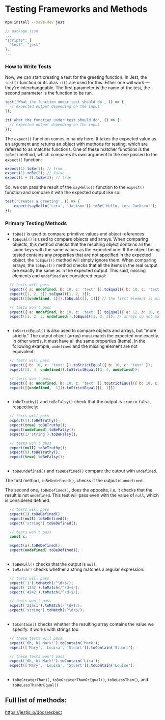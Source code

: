 # Testing Frameworks and Methods

```bash
npm install --save-dev jest
```

```jsx
// package.json
...
"scripts": {
  "test": "jest"
},
...
```

### How to Write Tests

Now, we can start creating a test for the greeting function. In Jest, the `test()` function or its alias `it()` are used for this. Either one will work — they're interchangeable. The first parameter is the name of the test, the second parameter is the function to be run.

```jsx
test('What the function under test should do', () => {
  // expected output depending on the input
});

it('What the function under test should do', () => {
  // expected output depending on the input
});
```

The `expect()` function comes in handy here. It takes the expected value as an argument and returns an object with methods for testing, which are referred to as matcher functions. One of these matcher functions is the `toBe()` method, which compares its own argument to the one passed to the `expect()` function:

```jsx
expect(1).toBe(1); // true
expect(1).toBe(2); // false
expect(1 + 2).toBe(3); // true
```

So, we can pass the result of the `sayHello()` function to the `expect()` function and compare it with the expected output like so:

```jsx
test('Creates a greeting', () => {
    expect(sayHello('Lera', 'Jackson')).toBe('Hello, Lera Jackson!');
});
```

### Primary Testing Methods

- `toBe()` is used to compare primitive values and object references
- `toEqual()` is used to compare objects and arrays. When comparing objects, this method checks that the resulting object contains all the same keys with the same values as the expected one. If the object being tested contains any properties that are not specified in the expected object, the `toEqual()` method will simply ignore them. When comparing arrays, the `toEqual()` method checks that all the items in the real output are exactly the same as in the expected output. This said, missing elements and `undefined` are considered equal:

```jsx
  // tests will pass
  expect({ a: undefined, b: 10, c: 'text' }).toEqual({ b: 10, c: 'text' });
  expect([1, 2, 3]).toEqual([1, 2, 3]); 
  expect([[undefined, 1]]).toEqual([[, 1]]) // the first element is missing in the second array

  // tests won't pass
  expect({ a: undefined, b: 10, c: 'text' }).toEqual({ a: 12, b: 10, c: 'text' });
  expect([1, 2, 3, undefined]).toEqual([1, 2, 3]); // arrays do not match in length
  
```

- `toStrictEqual()` is also used to compare objects and arrays, but "more strictly." The output object (array) must match the expected one exactly. In other words, it must have all the same properties (items). In the following example, `undefined` and the missing element are not equivalent:

```jsx
  // tests will pass
  expect({ b: 10, c: 'text' }).toStrictEqual({ b: 10, c: 'text' });
  expect([3, 4, undefined]).toStrictEqual([3, 4, undefined]);

  // tests won't pass
  expect({ a: undefined, b: 10, c: 'text' }).toStrictEqual({ b: 10, c: 'text' });
  expect([[undefined,  1]]).toStrictEqual([[, 1]])
  
```

- `toBeTruthy()` and `toBeFalsy()` check that the output is `true` or `false`, respectively:

```jsx
  // tests will pass
  expect(1).toBeTruthy();
  expect(true).toBeTruthy();
  expect(undefined).toBeFalsy();
  expect(1/'string').toBeFalsy();

  // tests won't pass
  expect(null).toBeTruthy();
  expect(0).toBeTruthy();
  expect(true).toBeFalsy();
  
```

- `toBeUndefined()` and `toBeDefined()` compare the output with `undefined`.

The first method, `toBeUndefined()`, checks if the output is `undefined`.

The second one, `toBeDefined()`, does the opposite, i.e. it checks that the result is not `undefined`. This test will pass even with the value of `null`, which is considered defined.

```jsx
  // tests will pass
  expect(1).toBeDefined();
  expect(null).toBeDefined();
  expect('string').toBeDefined();

  // tests won't pass
  const x;

  expect(x).toBeDefined();
  expect(undefined).toBeDefined();
  
```

- `toBeNull()` checks that the output is `null`
- `toMatch()` checks whether a string matches a regular expression:
```jsx
  // tests will pass
  expect('1').toMatch(/^\d+$/);
  expect('1337').toMatch(/^\d+$/);
  expect('4242').toMatch(/^\d+$/);

  // tests won't pass
  expect('21as1').toMatch(/^\d+$/);
  expect('string').toMatch(/^\d+$/);
  
```

- `toContain()` checks whether the resulting array contains the value we specify. It works with strings too:
```jsx
  // these tests will pass
  expect('Oh, hi Mark!').toContain('Mark');
  expect(['Mary', 'Louisa', 'Stuart']).toContain('Stuart');

  // these tests won't pass
  expect('Oh, hi Mark!').toContain('Lisa');
  expect(['Mary', 'Louisa', 'Stuart']).toContain('Louise');
  
```

- `toBeGreaterThan()`, `toBeGreaterThanOrEqual()`, `toBeLessThan()`, and `toBeLessThanOrEqual()`

## Full list of methods:
https://jestjs.io/docs/expect